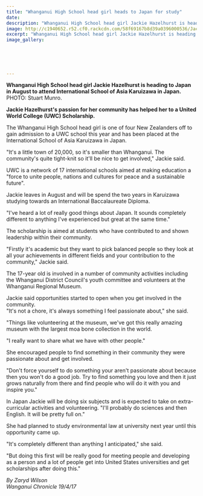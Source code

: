 ```yaml
---
title: "Whanganui High School head girl heads to Japan for study"
date: 
description: "Whanganui High School head girl Jackie Hazelhurst is heading to Japan in August to attend International School of Asia Karuizawa in Japan..."
image: http://c1940652.r52.cf0.rackcdn.com/58f69167b8d39a0396000536/Jackie-Hazelhurst-to-Japan-chron-19-April.jpg
excerpt: "Whanganui High School head girl Jackie Hazelhurst is heading to Japan in August to attend International School of Asia Karuizawa in Japan."
image_gallery:
    
    
    
    
    
---
```


<p><span><strong>Whanganui High School head girl Jackie Hazelhurst is heading to Japan in August to attend International School of Asia Karuizawa in Japan.</strong> <br />PHOTO: Stuart Munro.</span></p>
<p><strong>Jackie Hazelhurst's passion for her community has helped her to a United World College (UWC) Scholarship.</strong></p>
<p>The Whanganui High School head girl is one of four New Zealanders off to gain admission to a UWC school this year and has been placed at the International School of Asia Karuizawa in Japan.</p>
<p>"It's a little town of 20,000, so it's smaller than Whanganui. The community's quite tight-knit so it'll be nice to get involved," Jackie said.</p>
<p>UWC is a network of 17 international schools aimed at making education a "force to unite people, nations and cultures for peace and a sustainable future".</p>
<p>Jackie leaves in August and will be spend the two years in Karuizawa studying towards an International Baccalaureate Diploma.</p>
<p>"I've heard a lot of really good things about Japan. It sounds completely different to anything I've experienced but great at the same time."</p>
<p>The scholarship is aimed at students who have contributed to and shown leadership within their community.</p>
<p>"Firstly it's academic but they want to pick balanced people so they look at all your achievements in different fields and your contribution to the community," Jackie said.</p>
<p>The 17-year old is involved in a number of community activities including the Whanganui District Council's youth committee and volunteers at the Whanganui Regional Museum.</p>
<p>Jackie said opportunities started to open when you get involved in the community.&nbsp;<br />"It's not a chore, it's always something I feel passionate about," she said.</p>
<p>"Things like volunteering at the museum, we've got this really amazing museum with the largest moa bone collection in the world.</p>
<p>"I really want to share what we have with other people."</p>
<p>She encouraged people to find something in their community they were passionate about and get involved.</p>
<p>"Don't force yourself to do something your aren't passionate about because then you won't do a good job. Try to find something you love and then it just grows naturally from there and find people who will do it with you and inspire you."</p>
<p>In Japan Jackie will be doing six subjects and is expected to take on extra-curricular activities and volunteering. "I'll probably do sciences and then English. It will be pretty full on."</p>
<p>She had planned to study environmental law at university next year until this opportunity came up.</p>
<p>"It's completely different than anything I anticipated," she said.</p>
<p>"But doing this first will be really good for meeting people and developing as a person and a lot of people get into United States universities and get scholarships after doing this."</p>
<p class="clear syndicator"><em>By Zaryd Wilson</em><br /><em>Wanganui Chronicle 19/4/17&nbsp;</em></p>

